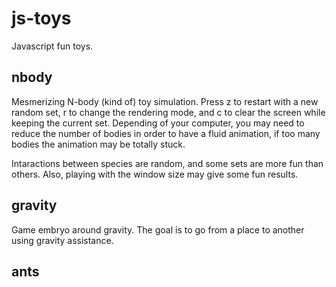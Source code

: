 # js-toys

Javascript fun toys.

## nbody

Mesmerizing N-body (kind of) toy simulation. Press z to restart with a new random set, r to change the rendering mode, and c to clear the screen while keeping the current set. Depending of your computer, you may need to reduce the number of bodies in order to have a fluid animation, if too many bodies the animation may be totally stuck.

Intaractions between species are random, and some sets are more fun than others. Also, playing with the window size may give some fun results.

## gravity

Game embryo around gravity. The goal is to go from a place to another using gravity assistance.

## ants
